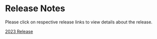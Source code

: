 # Release Notes

Please click on respective release links to view details about the release.

[2023 Release](?path=docs/release-notes/Release-Notes-2023.md)
